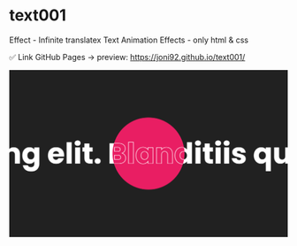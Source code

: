 # text001
Effect - Infinite translatex Text Animation Effects - only html & css

✅ Link GitHub Pages -> preview: https://joni92.github.io/text001/


![preview.png](https://github.com/Joni92/text001/blob/main/preview01.png)
